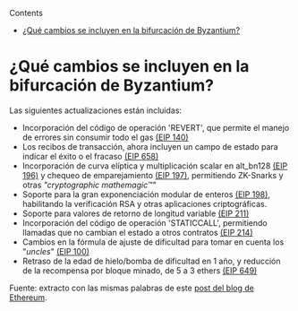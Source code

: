 <!-- START doctoc generated TOC please keep comment here to allow auto update -->
<!-- DON'T EDIT THIS SECTION, INSTEAD RE-RUN doctoc TO UPDATE -->
Contents

- [¿Qué cambios se incluyen en la bifurcación de Byzantium?](#%C2%BFqu%C3%A9-cambios-se-incluyen-en-la-bifurcaci%C3%B3n-de-byzantium)

<!-- END doctoc generated TOC please keep comment here to allow auto update -->

# ¿Qué cambios se incluyen en la bifurcación de Byzantium?

Las siguientes actualizaciones están incluidas:
* Incorporación del código de operación 'REVERT', que permite el manejo de errores sin consumir todo el gas [(EIP 140)](https://github.com/ethereum/EIPs/pull/206)
* Los recibos de transacción, ahora incluyen un campo de estado para indicar el éxito o el fracaso [(EIP 658)](https://github.com/ethereum/EIPs/pull/658)
* Incorporación de curva elíptica y multiplicación scalar en alt_bn128 [(EIP 196)](https://github.com/ethereum/EIPs/pull/213) y chequeo de emparejamiento [(EIP 197)](https://github.com/ethereum/EIPs/pull/212), permitiendo ZK-Snarks y otras *"cryptographic mathemagic™"*
* Soporte para la gran exponenciación modular de enteros [(EIP 198)](https://github.com/ethereum/EIPs/pull/198), habilitando  la verificación RSA y otras aplicaciones criptográficas.
* Soporte para valores de retorno de longitud variable [(EIP 211)](https://github.com/ethereum/EIPs/pull/211)
* Incorporación del código de operación 'STATICCALL', permitiendo llamadas que no cambian el estado a otros contratos [(EIP 214)](https://github.com/ethereum/EIPs/pull/214)
* Cambios en la fórmula de ajuste de dificultad para tomar en cuenta los "*uncles*" [(EIP 100)](https://github.com/ethereum/EIPs/issues/100)
* Retraso de la edad de hielo/bomba de dificultad en 1 año, y reducción de la recompensa por bloque minado, de 5 a 3 ethers [(EIP 649)](https://github.com/ethereum/EIPs/pull/669)

Fuente: extracto con las mismas palabras de este [post del blog de Ethereum](https://web.archive.org/web/20180104055521/https://blog.ethereum.org/2017/10/12/byzantium-hf-announcement/).